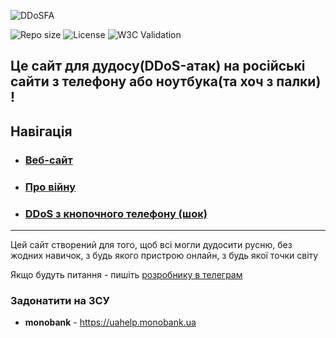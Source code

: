 ![DDoSFA](https://user-images.githubusercontent.com/81070564/200185971-65c790b7-176f-458a-bfb9-1bdc547de094.png)

![Repo size](https://img.shields.io/github/repo-size/BogdanDevUA/simple-ddos)
![License](https://img.shields.io/github/license/BogdanDevUA/simple-ddos)
![W3C Validation](https://img.shields.io/w3c-validation/html?preset=HTML%2C%20SVG%201.1%2C%20MathML%203.0&targetUrl=https%3A%2F%2Fddos-separ.ml)


## Це сайт для дудосу(DDoS-атак) на російські сайти з телефону або ноутбука(та хоч з палки) !


## Навігація

* ### [Веб-сайт](https://ddos-separ.ml)

* ### [Про війну](https://war.ukraine.ua)

* ### [DDoS з кнопочного телефону (шок)](https://ddos-separ.ml/lite "Капєц")

---
Цей сайт створений для того, щоб всі могли дудосити русню, без жодних навичок, з будь якого пристрою онлайн, з будь якої точки світу

Якщо будуть питання - пишіть [розробнику в телеграм](https://t.me/dirim "Мій телеграм") 

### Задонатити на **ЗСУ**

- **monobank** - <https://uahelp.monobank.ua>

